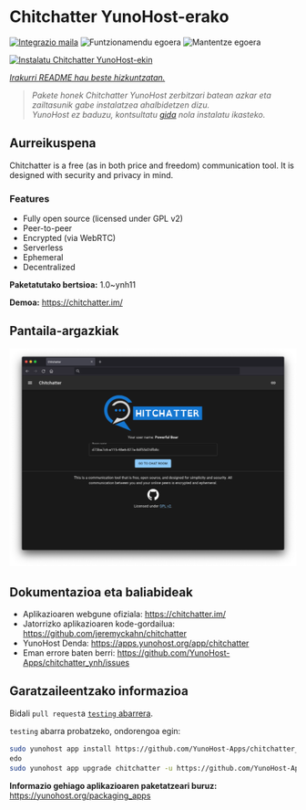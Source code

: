 <!--
Ohart ongi: README hau automatikoki sortu da <https://github.com/YunoHost/apps/tree/master/tools/readme_generator>ri esker
EZ editatu eskuz.
-->

# Chitchatter YunoHost-erako

[![Integrazio maila](https://dash.yunohost.org/integration/chitchatter.svg)](https://dash.yunohost.org/appci/app/chitchatter) ![Funtzionamendu egoera](https://ci-apps.yunohost.org/ci/badges/chitchatter.status.svg) ![Mantentze egoera](https://ci-apps.yunohost.org/ci/badges/chitchatter.maintain.svg)

[![Instalatu Chitchatter YunoHost-ekin](https://install-app.yunohost.org/install-with-yunohost.svg)](https://install-app.yunohost.org/?app=chitchatter)

*[Irakurri README hau beste hizkuntzatan.](./ALL_README.md)*

> *Pakete honek Chitchatter YunoHost zerbitzari batean azkar eta zailtasunik gabe instalatzea ahalbidetzen dizu.*  
> *YunoHost ez baduzu, kontsultatu [gida](https://yunohost.org/install) nola instalatu ikasteko.*

## Aurreikuspena

Chitchatter is a free (as in both price and freedom) communication tool. It is designed with security and privacy in mind.

### Features

- Fully open source (licensed under GPL v2)
- Peer-to-peer
- Encrypted (via WebRTC)
- Serverless
- Ephemeral
- Decentralized 

**Paketatutako bertsioa:** 1.0~ynh11

**Demoa:** <https://chitchatter.im/>

## Pantaila-argazkiak

![Chitchatter(r)en pantaila-argazkia](./doc/screenshots/screenshot.png)

## Dokumentazioa eta baliabideak

- Aplikazioaren webgune ofiziala: <https://chitchatter.im/>
- Jatorrizko aplikazioaren kode-gordailua: <https://github.com/jeremyckahn/chitchatter>
- YunoHost Denda: <https://apps.yunohost.org/app/chitchatter>
- Eman errore baten berri: <https://github.com/YunoHost-Apps/chitchatter_ynh/issues>

## Garatzaileentzako informazioa

Bidali `pull request`a [`testing` abarrera](https://github.com/YunoHost-Apps/chitchatter_ynh/tree/testing).

`testing` abarra probatzeko, ondorengoa egin:

```bash
sudo yunohost app install https://github.com/YunoHost-Apps/chitchatter_ynh/tree/testing --debug
edo
sudo yunohost app upgrade chitchatter -u https://github.com/YunoHost-Apps/chitchatter_ynh/tree/testing --debug
```

**Informazio gehiago aplikazioaren paketatzeari buruz:** <https://yunohost.org/packaging_apps>
